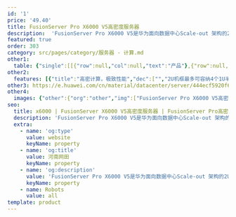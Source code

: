 ```yaml
---
id: '1'
price: '49.40'
title: FusionServer Pro X6000 V5高密度服务器
description:  'FusionServer Pro X6000 V5是华为面向数据中心Scale-out 架构的2U4节点高密服务器，它针对数据中心面临的空间和投资限制，对服务器架构进行全面的密度优化设计，从而可以提升数据中心空间利用率和投资效益，适合于云计算、基于web的应用和高性能计算等多种业务场景。'
featured: true
order: 303
category: src/pages/category/服务器 - 计算.md
other1: 
  table: {"single":[[{"row":null,"col":null,"text":"产品"},{"row":null,"col":null,"text":"X6000 V5高密服务器"}],[{"row":null,"col":null,"text":"形态"},{"row":null,"col":null,"text":"2U4节点机框"}],[{"row":null,"col":null,"text":"节点系统"},{"row":null,"col":null,"text":"支持4个1U半宽双路服务器"}],[{"row":null,"col":null,"text":"电源"},{"row":null,"col":null,"text":"支持2个热拔插1500W增强型或2000W或3000W AC电源模块，支持1+1冗余"}],[{"row":null,"col":null,"text":"供电"},{"row":null,"col":null,"text":"支持100~240V AC，240V DC"}],[{"row":null,"col":null,"text":"风扇"},{"row":null,"col":null,"text":"支持4个热拔插风扇模组，支持N+1冗余"}],[{"row":null,"col":null,"text":"工作温度"},{"row":null,"col":null,"text":"5ºC-35ºC，符合ASHRAE CLASS A3标准"}],[{"row":null,"col":null,"text":"产品认证"},{"row":null,"col":null,"text":"CE、UL、FCC、CCC、VCCI、RoHS等"}],[{"row":null,"col":null,"text":"尺寸(宽x深x高)"},{"row":null,"col":null,"text":"1500W增强型或2000W电源通用机箱：436mm x 805mm x 86.1mm\n3000W高功率电源机箱：436mm x 819mm x 86.1mm(配置2.5英寸硬盘时) 或436mm x 867mm x 86.1mm(配置3.5英寸硬盘时)"}]]}
other2:
  features: [{"title":"高密计算，极致性能","dec":["","2U机框最多可容纳4个1U半宽双路服务器节点，是传统1U机架服务器的2倍；支持最多24块NVMe SSD存储，IO加速能力提升10倍+。",""]},{"title":"简化管理，便捷运维","dec":["","支持多节点汇聚管理，减少线缆部署，提升管理效率；集成带外故障诊断系统和专家预警库，故障定位准确率超过93%。",""]},{"title":"共享架构，高效节能","dec":["","多计算节点共享电源和风扇模块，提高硬件资源利用率；采用动态能耗管理专利技术(DEMT)，能耗平均节省15%。",""]}]
other3: https://e.huawei.com/cn/material/datacenter/server/444ecf5920f649eba9df335e1f06064a
other4:
  images: {"other":{"org":"other","img":["FusionServer Pro X6000 V5高密度服务器.webp"]}}
seo:
  title: x6000 | FusionServer X6000 V5高密度服务器 | FusionServer Pro高密服务器 | FusionServer Pro智能服务器 | 服务器 - 计算 | 数据中心
  description: 'FusionServer Pro X6000 V5是华为面向数据中心Scale-out 架构的2U4节点高密服务器，它针对数据中心面临的空间和投资限制，对服务器架构进行全面的密度优化设计，从而可以提升数据中心空间利用率和投资效益，适合于云计算、基于web的应用和高性能计算等多种业务场景。'
  extra:
    - name: 'og:type'
      value: website
      keyName: property
    - name: 'og:title'
      value: 河南网田
      keyName: property
    - name: 'og:description'
      value: 'FusionServer Pro X6000 V5是华为面向数据中心Scale-out 架构的2U4节点高密服务器，它针对数据中心面临的空间和投资限制，对服务器架构进行全面的密度优化设计，从而可以提升数据中心空间利用率和投资效益，适合于云计算、基于web的应用和高性能计算等多种业务场景。'
      keyName: property
    - name: Robots
      value: all
template: product
---
```

